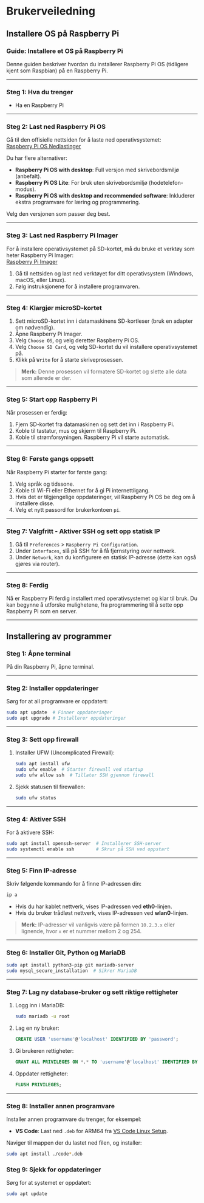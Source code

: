 # Brukerveiledning

## Installere OS på Raspberry Pi

### Guide: Installere et OS på Raspberry Pi

Denne guiden beskriver hvordan du installerer Raspberry Pi OS (tidligere kjent som Raspbian) på en Raspberry Pi.

---

### Steg 1: Hva du trenger
- Ha en Raspberry Pi

---

### Steg 2: Last ned Raspberry Pi OS

Gå til den offisielle nettsiden for å laste ned operativsystemet:  
[Raspberry Pi OS Nedlastinger](https://www.raspberrypi.org/software/operating-systems/)

Du har flere alternativer:
- **Raspberry Pi OS with desktop**: Full versjon med skrivebordsmiljø (anbefalt).
- **Raspberry Pi OS Lite**: For bruk uten skrivebordsmiljø (hodetelefon-modus).
- **Raspberry Pi OS with desktop and recommended software**: Inkluderer ekstra programvare for læring og programmering.

Velg den versjonen som passer deg best.

---

### Steg 3: Last ned Raspberry Pi Imager

For å installere operativsystemet på SD-kortet, må du bruke et verktøy som heter Raspberry Pi Imager:  
[Raspberry Pi Imager](https://www.raspberrypi.org/software/)

1. Gå til nettsiden og last ned verktøyet for ditt operativsystem (Windows, macOS, eller Linux).
2. Følg instruksjonene for å installere programvaren.

---

### Steg 4: Klargjør microSD-kortet

1. Sett microSD-kortet inn i datamaskinens SD-kortleser (bruk en adapter om nødvendig).
2. Åpne Raspberry Pi Imager.
3. Velg `Choose OS`, og velg deretter Raspberry Pi OS.
4. Velg `Choose SD Card`, og velg SD-kortet du vil installere operativsystemet på.
5. Klikk på `Write` for å starte skriveprosessen.

> **Merk:** Denne prosessen vil formatere SD-kortet og slette alle data som allerede er der.

---

### Steg 5: Start opp Raspberry Pi

Når prosessen er ferdig:

1. Fjern SD-kortet fra datamaskinen og sett det inn i Raspberry Pi.
2. Koble til tastatur, mus og skjerm til Raspberry Pi.
3. Koble til strømforsyningen. Raspberry Pi vil starte automatisk.

---

### Steg 6: Første gangs oppsett

Når Raspberry Pi starter for første gang:

1. Velg språk og tidssone.
2. Koble til Wi-Fi eller Ethernet for å gi Pi internettilgang.
3. Hvis det er tilgjengelige oppdateringer, vil Raspberry Pi OS be deg om å installere disse.
4. Velg et nytt passord for brukerkontoen `pi`.

---

### Steg 7: Valgfritt - Aktiver SSH og sett opp statisk IP

1. Gå til `Preferences` > `Raspberry Pi Configuration`.
2. Under `Interfaces`, slå på SSH for å få fjernstyring over nettverk.
3. Under `Network`, kan du konfigurere en statisk IP-adresse (dette kan også gjøres via router).

---

### Steg 8: Ferdig

Nå er Raspberry Pi ferdig installert med operativsystemet og klar til bruk. Du kan begynne å utforske mulighetene, fra programmering til å sette opp Raspberry Pi som en server.

---

## Installering av programmer

### Steg 1: Åpne terminal

På din Raspberry Pi, åpne terminal.

---

### Steg 2: Installer oppdateringer

Sørg for at all programvare er oppdatert:

```bash
sudo apt update  # Finner oppdateringer
sudo apt upgrade # Installerer oppdateringer
```

---

### Steg 3: Sett opp firewall

1. Installer UFW (Uncomplicated Firewall):

    ```bash
    sudo apt install ufw
    sudo ufw enable  # Starter firewall ved startup
    sudo ufw allow ssh  # Tillater SSH gjennom firewall
    ```

2. Sjekk statusen til firewallen:

    ```bash
    sudo ufw status
    ```

---

### Steg 4: Aktiver SSH

For å aktivere SSH:

```bash
sudo apt install openssh-server  # Installerer SSH-server
sudo systemctl enable ssh        # Skrur på SSH ved oppstart
```

---

### Steg 5: Finn IP-adresse

Skriv følgende kommando for å finne IP-adressen din:

```bash
ip a
```

- Hvis du har kablet nettverk, vises IP-adressen ved **eth0**-linjen.
- Hvis du bruker trådløst nettverk, vises IP-adressen ved **wlan0**-linjen.

> **Merk:** IP-adresser vil vanligvis være på formen `10.2.3.x` eller lignende, hvor `x` er et nummer mellom 2 og 254.

---

### Steg 6: Installer Git, Python og MariaDB

```bash
sudo apt install python3-pip git mariadb-server
sudo mysql_secure_installation  # Sikrer MariaDB
```

---

### Steg 7: Lag ny database-bruker og sett riktige rettigheter

1. Logg inn i MariaDB:

    ```bash
    sudo mariadb -u root
    ```

2. Lag en ny bruker:

    ```sql
    CREATE USER 'username'@'localhost' IDENTIFIED BY 'password';
    ```

3. Gi brukeren rettigheter:

    ```sql
    GRANT ALL PRIVILEGES ON *.* TO 'username'@'localhost' IDENTIFIED BY 'password';
    ```

4. Oppdater rettigheter:

    ```sql
    FLUSH PRIVILEGES;
    ```

---

### Steg 8: Installer annen programvare

Installer annen programvare du trenger, for eksempel:

- **VS Code**: Last ned `.deb` for ARM64 fra [VS Code Linux Setup](https://code.visualstudio.com/docs/setup/linux).

Naviger til mappen der du lastet ned filen, og installer:

```bash
sudo apt install ./code*.deb
```

### Steg 9: Sjekk for oppdateringer

Sørg for at systemet er oppdatert:

```bash
sudo apt update
``` 
